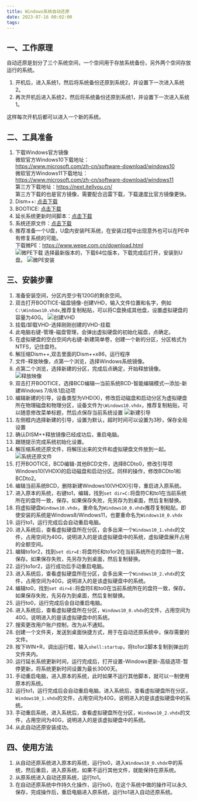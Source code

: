 ```yaml
---
title: Windows系统自动还原
date: 2023-07-16 00:02:00
tags:
---
```

## 一、工作原理
自动还原是划分了三个系统空间，一个空间用于存放系统备份，另外两个空间存放运行的系统。  
1. 开机后，进入系统1，然后将系统备份还原到系统2，并设置下一次进入系统2。  
2. 再次开机后进入系统2，然后将系统备份还原到系统1，并设置下一次进入系统1。  

这样每次开机后都可以进入一个新的系统。
## 二、工具准备  
1. 下载Windows官方镜像  
微软官方Windows10下载地址：  
<https://www.microsoft.com/zh-cn/software-download/windows10>   
微软官方Windows11下载地址：  
<https://www.microsoft.com/zh-cn/software-download/windows11>  
第三方下载地址：<https://next.itellyou.cn/>  
第三方下载的也是官方镜像，需要配合迅雷下载，下载速度比官方镜像更快。
2. Dism++: [点击下载](/images/Dism++.zip)
3. BOOTICE: [点击下载](/images/BOOTICEx64.exe)
4. 延长系统更新时间脚本：[点击下载](/images/延长系统更新时间.reg)
5. 系统还原文件：[点击下载](/images/系统还原.zip)
6. 推荐准备一个U盘，U盘内安装PE系统，在安装过程中出现意外也可以在PE中有修复系统的可能。   
下载微PE：<https://www.wepe.com.cn/download.html>  
![微PE下载](/images/wepe_download.png)
选择最新版本的，下载64位版本，下载完成后打开，安装到U盘。
![微PE安装](/images/wepe_install_U.png)
## 三、安装步骤
1. 准备安装空间，分区内至少有120G的剩余空间。
2. 双击打开BOOTICE-磁盘镜像-创建VHD，输入文件位置和名字，例如`C:\Windows10.vhdx`,推荐复制粘贴，可以将C盘换成其他盘，设置虚拟硬盘的容量为40G。
   ![创建VHD](/images/创建VHD.png)
3. 挂载/卸载VHD-选择刚刚创建的VHD-挂载
4. 此电脑右键-管理-磁盘管理，会弹出虚拟硬盘的初始化磁盘，点确定。
5. 在虚拟硬盘的空白空间内右键-新建简单卷，创建一个新的分区，分区格式为NTFS，记住盘符。
6. 解压缩Dism++,双击里面的Dism++x86，运行程序
7. 文件-释放映像，点第一个浏览，选择Windows系统镜像。
8. 点第二个浏览，选择新建的分区，完成后点确定，开始释放镜像。
    ![释放映像](/images/释放映像D.png)
9.  双击打开BOOTICE，选择BCD编辑—当前系统BCD-智能编辑模式—添加-新建Windows 7/8/8.1启动项
10. 编辑新建的引导，设备类型为VHD(X)，修改启动磁盘和启动分区为虚拟硬盘所在物理磁盘和物理分区，设备文件为`\Windows10.vhdx`，推荐复制粘贴，可以随意修改菜单标题，然后点保存当前系统设置
    ![新建引导](/images/引导-vhd.png)
11. 左侧框内选择新建的引导，设置为默认，超时时间可以设置为3秒，保存全局设置
12. 确认DISM++释放镜像已经成功后，重启电脑。
13. 跟随提示完成系统初始化设置。
14. 解压缩系统还原文件，将解压出来的文件和虚拟硬盘文件放到一起。
    ![系统还原文件](/images/系统还原文件.png)
15. 打开BOOTICE，BCD编辑-其他BCD文件，选择BCDto0，修改引导项Windows10(VHDX)的启动磁盘和启动分区。同样的操作，修改BCDto1和BCDto2。
16. 编辑当前系统BCD，删除新建Windows10(VHDX)引导，重启进入原系统。
17. 进入原本的系统，右键to1，编辑，找到`set dir=C:`将盘符C和to1在当前系统所在的盘符一致，保存。如果保存失败，先另存为到桌面，然后复制替换。
18. 将虚拟硬盘`Windows10.vhdx`，重命名为`Windows10_0.vhdx`推荐复制粘贴，即使安装的系统是Windows8/Windows11，也要重命名为`Windows10_0.vhdx`
19. 运行to1，运行完成后会自动重启电脑。
20. 进入系统后，查看虚拟硬盘所在分区，会多出来一个`Windows10_1.vhdx`的文件，占用空间为40G，说明进入的是该虚拟硬盘中的系统，虚拟硬盘展开占用的全额空间。
21. 编辑to1or2，找到`set dir=E:`将盘符E和to1or2在当前系统所在的盘符一致，保存。如果保存失败，先另存为到桌面，然后复制替换。
22. 运行to1or2，运行成功后手动重启电脑。
23. 进入系统后，查看虚拟硬盘所在分区，会多出来一个`Windows10_2.vhdx`的文件，占用空间为40G，说明进入的是该虚拟硬盘中的系统。
24. 编辑to0，找到`set dir=E:`将盘符E和to0在当前系统所在的盘符一致，保存。如果保存失败，先另存为到桌面，然后复制替换。
25. 运行to0，运行完成后会自动重启电脑。
26. 进入系统后，查看虚拟硬盘所在分区，`Windows10_0.vhdx`的文件，占用空间为40G，说明进入的是该虚拟硬盘中的系统。
27. 搜索更改用户账户控制，改为从不通知。
28. 创建一个文件夹，发送到桌面快捷方式，用于在自动还原系统中，保存需要的文件。
29. 按下WIN+R，调出运行框，输入`shell:startup`，将to1or2脚本复制到弹出的文件夹内。
30. 运行延长系统更新时间，运行完成后，打开设置-Windows更新-高级选项-暂停更新，将系统更新时间设置为最长3000天。
31. 手动重启电脑，进入原本的系统，此时如果不运行其他脚本，就可以一制使用原本的系统。
32. 运行to1，运行完成后会自动重启电脑。进入系统后，查看虚拟硬盘所在分区，`Windows10_1.vhdx`的文件，占用空间为40G，说明进入的是该虚拟硬盘中的系统。
33. 手动重启系统，进入系统后，查看虚拟硬盘所在分区，`Windows10_2.vhdx`的文件，占用空间为40G，说明进入的是该虚拟硬盘中的系统。
34. 从此自动还原安装成功。
## 四、使用方法
1. 从自动还原系统进入原本的系统，运行to0，进入`Windows10_0.vhdx`中的系统，然后重启，进入原系统，如果不运行其他文件，就能保持在原系统。
2. 从原系统进入自动还原系统，运行to1。
3. 在自动还原系统中作持久化操作，运行to0，在这个系统中做的操作可以永久保存，完成操作后，重启电脑进入原系统，运行to1进入自动还原系统。